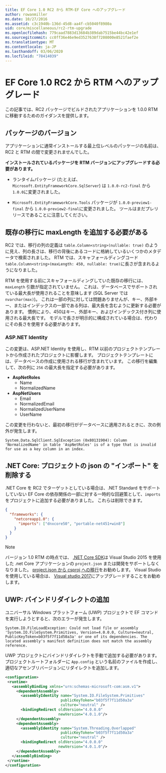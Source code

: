 ```yaml
---
title: EF Core 1.0 RC2 から RTM-EF Core へのアップグレード
author: rowanmiller
ms.date: 10/27/2016
ms.assetid: c3c1940b-136d-45d8-aa4f-cb5040f8980a
uid: core/miscellaneous/rc2-rtm-upgrade
ms.openlocfilehash: 779caad7883d13684b389dab7515be44bc42e1ef
ms.sourcegitcommit: cc0ff36e46e9ed3527638f7208000e8521faef2e
ms.translationtype: MT
ms.contentlocale: ja-JP
ms.lasthandoff: 03/06/2020
ms.locfileid: "78414039"
---
```

# <a name="upgrading-from-ef-core-10-rc2-to-rtm"></a>EF Core 1.0 RC2 から RTM へのアップグレード

この記事では、RC2 パッケージでビルドされたアプリケーションを 1.0.0 RTM に移動するためのガイダンスを提供します。

## <a name="package-versions"></a>パッケージのバージョン

アプリケーションに通常インストールする最上位レベルのパッケージの名前は、RC2 と RTM の間で変更されませんでした。

**インストールされているパッケージを RTM バージョンにアップグレードする必要があります。**

* ランタイムパッケージ (たとえば、`Microsoft.EntityFrameworkCore.SqlServer`) は `1.0.0-rc2-final` から `1.0.0`に変更されました。

* `Microsoft.EntityFrameworkCore.Tools` パッケージが `1.0.0-preview1-final` から `1.0.0-preview2-final`に変更されました。 ツールはまだプレリリースであることに注意してください。

## <a name="existing-migrations-may-need-maxlength-added"></a>既存の移行に maxLength を追加する必要がある

RC2 では、移行の列の定義は `table.Column<string>(nullable: true)` のように見え、列の長さは、移行の背後にあるコードに格納しているいくつかのメタデータで検索されました。 RTM では、スキャフォールディングコード `table.Column<string>(maxLength: 450, nullable: true)`に長さが含まれるようになりました。

RTM を使用する前にスキャフォールディングしていた既存の移行には、`maxLength` 引数が指定されていません。 これは、データベースでサポートされている最大長が使用されることを意味します (SQL Server では`nvarchar(max)`)。 これは一部の列に対しては問題ありませんが、キー、外部キー、またはインデックスの一部である列は、最大長を含むように更新する必要があります。 慣例により、450はキー、外部キー、およびインデックス付き列に使用される最大長です。 モデルで長さが明示的に構成されている場合は、代わりにその長さを使用する必要があります。

### <a name="aspnet-identity"></a>ASP.NET Identity

この変更は、ASP.NET Identity を使用し、RTM 以前のプロジェクトテンプレートから作成されたプロジェクトに影響します。 プロジェクトテンプレートには、データベースの作成に使用される移行が含まれています。 この移行を編集して、次の列に `256` の最大長を指定する必要があります。

* **AspNetRoles**
  * Name
  * NormalizedName
* **AspNetUsers**
  * Email
  * NormalizedEmail
  * NormalizedUserName
  * UserName

この変更を行わないと、最初の移行がデータベースに適用されるときに、次の例外が発生します。

``` Console
System.Data.SqlClient.SqlException (0x80131904): Column 'NormalizedName' in table 'AspNetRoles' is of a type that is invalid for use as a key column in an index.
```

## <a name="net-core-remove-imports-in-projectjson"></a>.NET Core: プロジェクトの json の "インポート" を削除する

.NET Core を RC2 でターゲットとしている場合は、.NET Standard をサポートしていない EF Core の依存関係の一部に対する一時的な回避策として、`imports` をプロジェクトに追加する必要がありました。 これらは削除できます。

``` json
{
  "frameworks": {
    "netcoreapp1.0": {
      "imports": ["dnxcore50", "portable-net451+win8"]
    }
  }
}
```

> [!NOTE]  
> バージョン 1.0 RTM の時点では、 [.NET Core SDK](https://www.microsoft.com/net/download/core)は Visual Studio 2015 を使用した .net Core アプリケーションの `project.json` または開発をサポートしなくなりました。 [project.json から csproj への移行](https://docs.microsoft.com/dotnet/articles/core/migration/)をお勧めします。 Visual Studio を使用している場合は、 [Visual studio 2017](https://www.visualstudio.com/downloads/)にアップグレードすることをお勧めします。

## <a name="uwp-add-binding-redirects"></a>UWP: バインドリダイレクトの追加

ユニバーサル Windows プラットフォーム (UWP) プロジェクトで EF コマンドを実行しようとすると、次のエラーが発生します。

```output
System.IO.FileLoadException: Could not load file or assembly 'System.IO.FileSystem.Primitives, Version=4.0.0.0, Culture=neutral, PublicKeyToken=b03f5f7f11d50a3a' or one of its dependencies. The located assembly's manifest definition does not match the assembly reference.
```

UWP プロジェクトにバインドリダイレクトを手動で追加する必要があります。 プロジェクトルートフォルダーに `App.config` という名前のファイルを作成し、適切なアセンブリバージョンにリダイレクトを追加します。

```xml
<configuration>
 <runtime>
   <assemblyBinding xmlns="urn:schemas-microsoft-com:asm.v1">
     <dependentAssembly>
       <assemblyIdentity name="System.IO.FileSystem.Primitives"
                         publicKeyToken="b03f5f7f11d50a3a"
                         culture="neutral" />
       <bindingRedirect oldVersion="4.0.0.0"
                        newVersion="4.0.1.0"/>
     </dependentAssembly>
     <dependentAssembly>
       <assemblyIdentity name="System.Threading.Overlapped"
                         publicKeyToken="b03f5f7f11d50a3a"
                         culture="neutral" />
       <bindingRedirect oldVersion="4.0.0.0"
                        newVersion="4.0.1.0"/>
     </dependentAssembly>
   </assemblyBinding>
 </runtime>
</configuration>
```
